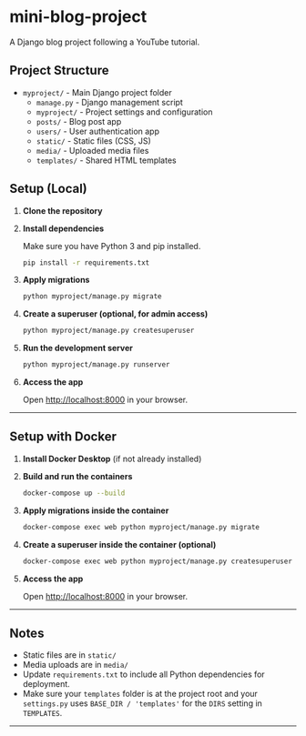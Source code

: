 # mini-blog-project

A Django blog project following a YouTube tutorial.

## Project Structure

- `myproject/` - Main Django project folder
  - `manage.py` - Django management script
  - `myproject/` - Project settings and configuration
  - `posts/` - Blog post app
  - `users/` - User authentication app
  - `static/` - Static files (CSS, JS)
  - `media/` - Uploaded media files
  - `templates/` - Shared HTML templates

## Setup (Local)

1. **Clone the repository**

2. **Install dependencies**

   Make sure you have Python 3 and pip installed.

   ```sh
   pip install -r requirements.txt
   ```

3. **Apply migrations**

   ```sh
   python myproject/manage.py migrate
   ```

4. **Create a superuser (optional, for admin access)**

   ```sh
   python myproject/manage.py createsuperuser
   ```

5. **Run the development server**

   ```sh
   python myproject/manage.py runserver
   ```

6. **Access the app**

   Open [http://localhost:8000](http://localhost:8000) in your browser.

---

## Setup with Docker

1. **Install Docker Desktop** (if not already installed)

2. **Build and run the containers**

   ```sh
   docker-compose up --build
   ```

3. **Apply migrations inside the container**

   ```sh
   docker-compose exec web python myproject/manage.py migrate
   ```

4. **Create a superuser inside the container (optional)**

   ```sh
   docker-compose exec web python myproject/manage.py createsuperuser
   ```

5. **Access the app**

   Open [http://localhost:8000](http://localhost:8000) in your browser.

---

## Notes

- Static files are in `static/`
- Media uploads are in `media/`
- Update `requirements.txt` to include all Python dependencies for deployment.
- Make sure your `templates` folder is at the project root and your `settings.py` uses `BASE_DIR / 'templates'` for the `DIRS` setting in `TEMPLATES`.

---
